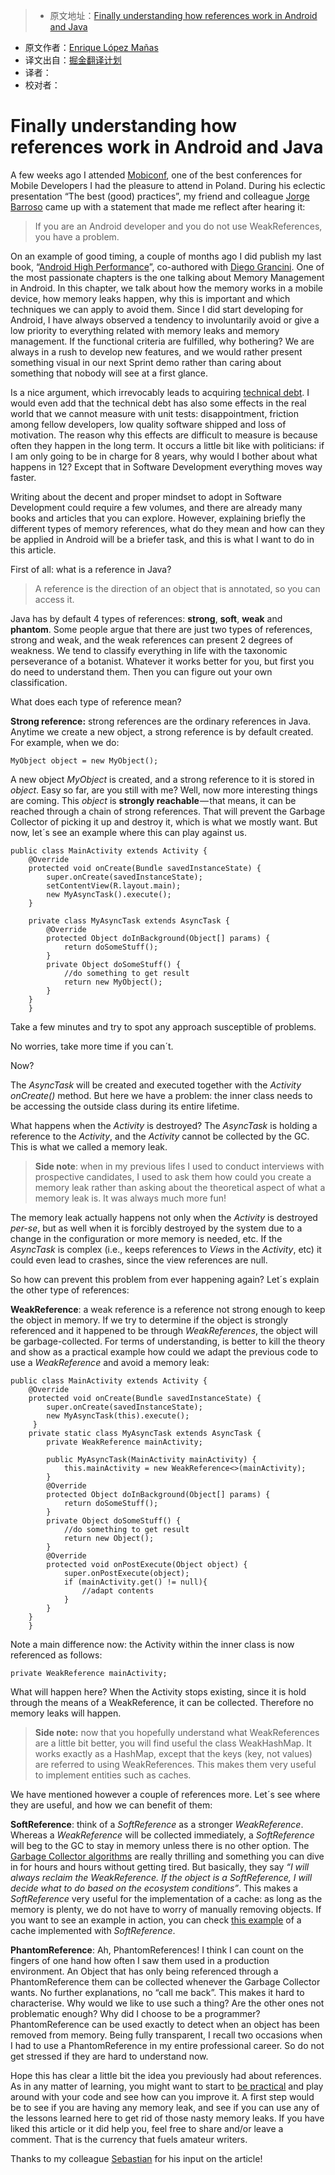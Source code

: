 > * 原文地址：[Finally understanding how references work in Android and Java](https://medium.com/google-developer-experts/finally-understanding-how-references-work-in-android-and-java-26a0d9c92f83#.x1m4ykp6m)
* 原文作者：[Enrique López Mañas](https://medium.com/@enriquelopezmanas)
* 译文出自：[掘金翻译计划](https://github.com/xitu/gold-miner)
* 译者：
* 校对者：

# Finally understanding how references work in Android and Java
A few weeks ago I attended [Mobiconf](http://2016.mobiconf.org/), one of the best conferences for Mobile Developers I had the pleasure to attend in Poland. During his eclectic presentation “The best (good) practices”, my friend and colleague [Jorge Barroso](https://github.com/flipper83) came up with a statement that made me reflect after hearing it:

> If you are an Android developer and you do not use WeakReferences, you have a problem.

On an example of good timing, a couple of months ago I did publish my last book, “[Android High Performance](https://goo.gl/DLyeXN)”, co-authored with [Diego Grancini](https://www.linkedin.com/in/diegograncini). One of the most passionate chapters is the one talking about Memory Management in Android. In this chapter, we talk about how the memory works in a mobile device, how memory leaks happen, why this is important and which techniques we can apply to avoid them. Since I did start developing for Android, I have always observed a tendency to involuntarily avoid or give a low priority to everything related with memory leaks and memory management. If the functional criteria are fulfilled, why bothering? We are always in a rush to develop new features, and we would rather present something visual in our next Sprint demo rather than caring about something that nobody will see at a first glance.

Is a nice argument, which irrevocably leads to acquiring [technical debt](https://en.wikipedia.org/wiki/Technical_debt). I would even add that the technical debt has also some effects in the real world that we cannot measure with unit tests: disappointment, friction among fellow developers, low quality software shipped and loss of motivation. The reason why this effects are difficult to measure is because often they happen in the long term. It occurs a little bit like with politicians: if I am only going to be in charge for 8 years, why would I bother about what happens in 12? Except that in Software Development everything moves way faster.

Writing about the decent and proper mindset to adopt in Software Development could require a few volumes, and there are already many books and articles that you can explore. However, explaining briefly the different types of memory references, what do they mean and how can they be applied in Android will be a briefer task, and this is what I want to do in this article.

First of all: what is a reference in Java?

> A reference is the direction of an object that is annotated, so you can access it.

Java has by default 4 types of references: **strong**, **soft**, **weak** and **phantom**. Some people argue that there are just two types of references, strong and weak, and the weak references can present 2 degrees of weakness. We tend to classify everything in life with the taxonomic perseverance of a botanist. Whatever it works better for you, but first you do need to understand them. Then you can figure out your own classification.

What does each type of reference mean?

**Strong reference:** strong references are the ordinary references in Java. Anytime we create a new object, a strong reference is by default created. For example, when we do:

    MyObject object = new MyObject();

A new object _MyObject_ is created, and a strong reference to it is stored in _object_. Easy so far, are you still with me? Well, now more interesting things are coming. This _object_ is **strongly reachable** — that means, it can be reached through a chain of strong references. That will prevent the Garbage Collector of picking it up and destroy it, which is what we mostly want. But now, let´s see an example where this can play against us.

    public class MainActivity extends Activity {
        @Override
        protected void onCreate(Bundle savedInstanceState) {   
            super.onCreate(savedInstanceState);
            setContentView(R.layout.main);
            new MyAsyncTask().execute();
        }

        private class MyAsyncTask extends AsyncTask {
            @Override
            protected Object doInBackground(Object[] params) {
                return doSomeStuff();
            }
            private Object doSomeStuff() {
                //do something to get result
                return new MyObject();
            } 
        }
        }

Take a few minutes and try to spot any approach susceptible of problems.

No worries, take more time if you can´t.

Now?

The _AsyncTask_ will be created and executed together with the _Activity_ _onCreate()_ method. But here we have a problem: the inner class needs to be accessing the outside class during its entire lifetime.

What happens when the _Activity_ is destroyed? The _AsyncTask_ is holding a reference to the _Activity_, and the _Activity_ cannot be collected by the GC. This is what we called a memory leak.

> **Side note**: when in my previous lifes I used to conduct interviews with prospective candidates, I used to ask them how could you create a memory leak rather than asking about the theoretical aspect of what a memory leak is. It was always much more fun!

The memory leak actually happens not only when the _Activity_ is destroyed _per-se_, but as well when it is forcibly destroyed by the system due to a change in the configuration or more memory is needed, etc. If the _AsyncTask_ is complex (i.e., keeps references to _Views_ in the _Activity_, etc) it could even lead to crashes, since the view references are null.

So how can prevent this problem from ever happening again? Let´s explain the other type of references:

**WeakReference**: a weak reference is a reference not strong enough to keep the object in memory. If we try to determine if the object is strongly referenced and it happened to be through _WeakReferences_, the object will be garbage-collected. For terms of understanding, is better to kill the theory and show as a practical example how could we adapt the previous code to use a _WeakReference_ and avoid a memory leak:

    public class MainActivity extends Activity {
        @Override
        protected void onCreate(Bundle savedInstanceState) {
            super.onCreate(savedInstanceState);
            new MyAsyncTask(this).execute();
         }
        private static class MyAsyncTask extends AsyncTask {
            private WeakReference mainActivity;    

            public MyAsyncTask(MainActivity mainActivity) {   
                this.mainActivity = new WeakReference<>(mainActivity);            
            }
            @Override
            protected Object doInBackground(Object[] params) {
                return doSomeStuff();
            }
            private Object doSomeStuff() {
                //do something to get result
                return new Object();
            }
            @Override
            protected void onPostExecute(Object object) {
                super.onPostExecute(object);
                if (mainActivity.get() != null){
                    //adapt contents
                }
            }
        }
        }

Note a main difference now: the Activity within the inner class is now referenced as follows:

    private WeakReference mainActivity;

What will happen here? When the Activity stops existing, since it is hold through the means of a WeakReference, it can be collected. Therefore no memory leaks will happen.

> **Side note:** now that you hopefully understand what WeakReferences are a little bit better, you will find useful the class WeakHashMap. It works exactly as a HashMap, except that the keys (key, not values) are referred to using WeakReferences. This makes them very useful to implement entities such as caches.

We have mentioned however a couple of references more. Let´s see where they are useful, and how we can benefit of them:

**SoftReference**: think of a _SoftReference_ as a stronger _WeakReference_. Whereas a _WeakReference_ will be collected immediately, a _SoftReference_ will beg to the GC to stay in memory unless there is no other option. The [Garbage Collector algorithms](https://plumbr.eu/handbook/garbage-collection-algorithms-implementations) are really thrilling and something you can dive in for hours and hours without getting tired. But basically, they say _“I will always reclaim the WeakReference. If the object is a SoftReference, I will decide what to do based on the ecosystem conditions”_. This makes a _SoftReference_ very useful for the implementation of a cache: as long as the memory is plenty, we do not have to worry of manually removing objects. If you want to see an example in action, you can check [this example](http://peters-andoird-blog.blogspot.de/2012/05/softreference-cache.html) of a cache implemented with _SoftReference_.

**PhantomReference**: Ah, PhantomReferences! I think I can count on the fingers of one hand how often I saw them used in a production environment. An Object that has only being referenced through a PhantomReference them can be collected whenever the Garbage Collector wants. No further explanations, no “call me back”. This makes it hard to characterise. Why would we like to use such a thing? Are the other ones not problematic enough? Why did I choose to be a programmer? PhantomReference can be used exactly to detect when an object has been removed from memory. Being fully transparent, I recall two occasions when I had to use a PhantomReference in my entire professional career. So do not get stressed if they are hard to understand now.

Hope this has clear a little bit the idea you previously had about references. As in any matter of learning, you might want to start to [be practical](https://medium.com/@enriquelopezmanas/the-theoretical-animal-4f6901aaf571#.5nocvfu4m) and play around with your code and see how can you improve it. A first step would be to see if you are having any memory leak, and see if you can use any of the lessons learned here to get rid of those nasty memory leaks. If you have liked this article or it did help you, feel free to share and/or leave a comment. That is the currency that fuels amateur writers.

Thanks to my colleague [Sebastian](https://twitter.com/semuvex) for his input on the article!